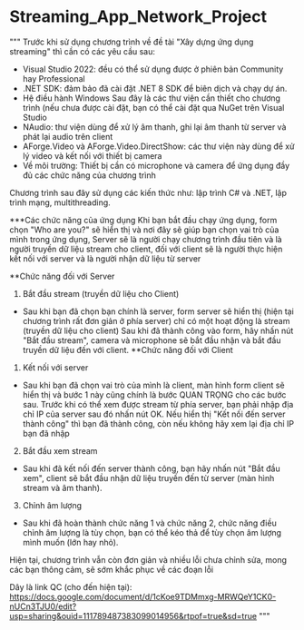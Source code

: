 # Streaming_App_Network_Project
"""
Trước khi sử dụng chương trình về đề tài "Xây dựng ứng dụng streaming" thì cần có các yêu cầu sau:
- Visual Studio 2022: đều có thể sử dụng được ở phiên bản Community hay Professional
- .NET SDK: đảm bảo đã cài đặt .NET 8 SDK để biên dịch và chạy dự án.
- Hệ điều hành Windows
Sau đây là các thư viện cần thiết cho chương trình (nếu chưa được cài đặt, bạn có thể cài đặt qua NuGet trên Visual Studio
- NAudio: thư viện dùng để xử lý âm thanh, ghi lại âm thanh từ server và phát lại audio trên client
- AForge.Video và AForge.Video.DirectShow: các thư viện này dùng để xử lý video và kết nối với thiết bị camera
- Về môi trường: Thiết bị cần có microphone và camera để ứng dụng đầy đủ các chức năng của chương trình

Chương trình sau đây sử dụng các kiến thức như: lập trình C# và .NET, lập trình mạng, multithreading.

***Các chức năng của ứng dụng
Khi bạn bắt đầu chạy ứng dụng, form chọn "Who are you?" sẽ hiển thị và nơi đây sẽ giúp bạn chọn vai trò của mình trong ứng dụng, Server sẽ là người chạy chương trình đầu tiên và là người truyền dữ liệu stream cho client, đối với client sẽ là người thực hiện kết nối với server và là người nhận dữ liệu từ server

**Chức năng đối với Server
1. Bắt đầu stream (truyền dữ liệu cho Client)
- Sau khi bạn đã chọn bạn chính là server, form server sẽ hiển thị (hiện tại chương trình rất đơn giản ở phía server) chỉ có một hoạt động là stream (truyền dữ liệu cho client)
Sau khi đã thành công vào form, hãy nhấn nút "Bắt đầu stream", camera và microphone sẽ bắt đầu nhận và bắt đầu truyền dữ liệu đến với client.
**Chức năng đối với Client
1. Kết nối với server
- Sau khi bạn đã chọn vai trò của mình là client, màn hình form client sẽ hiển thị và bước 1 này cũng chính là bước QUAN TRỌNG cho các bước sau. Trước khi có thể xem được stream từ phía server, bạn phải nhập địa chỉ IP của server sau đó nhấn nút OK. Nếu hiển thị "Kết nối đến server thành công" thì bạn đã thành công, còn nếu không hãy xem lại địa chỉ IP bạn đã nhập
2. Bắt đầu xem stream
- Sau khi đã kết nối đến server thành công, bạn hãy nhấn nút "Bắt đầu xem", client sẽ bắt đầu nhận dữ liệu truyền đến từ server (màn hình stream và âm thanh).
3. Chỉnh âm lượng
- Sau khi đã hoàn thành chức năng 1 và chức năng 2, chức năng điều chỉnh âm lượng là tùy chọn, bạn có thể kéo thả để tùy chọn âm lượng mình muốn (lớn hay nhỏ).

Hiện tại, chương trình vẫn còn đơn giản và nhiều lỗi chưa chỉnh sửa, mong các bạn thông cảm, sẽ sớm khắc phục về các đoạn lỗi

Dây là link QC (cho đến hiện tại): https://docs.google.com/document/d/1cKoe9TDMmxg-MRWQeY1CK0-nUCn3TJU0/edit?usp=sharing&ouid=111789487383099014956&rtpof=true&sd=true
"""
